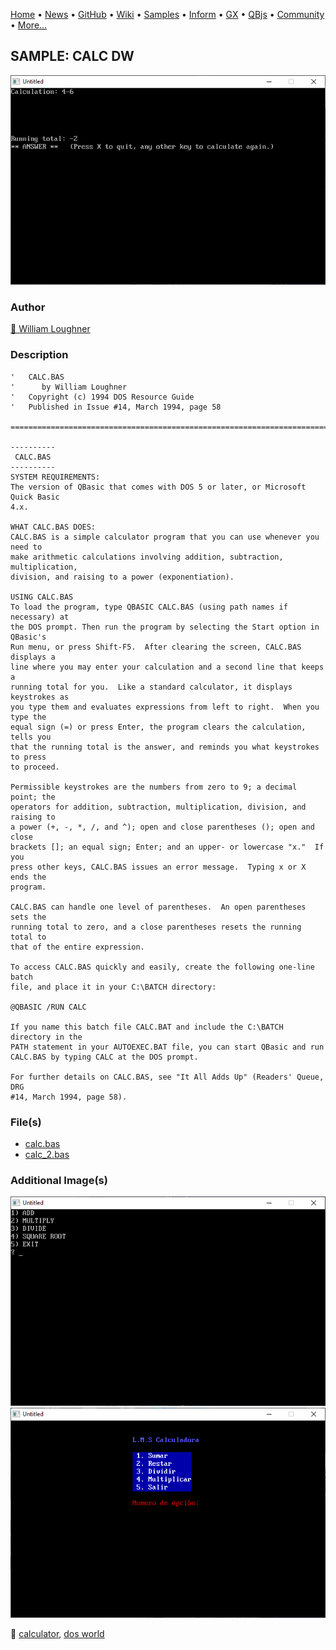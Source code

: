 [Home](https://qb64.com) • [News](../../news.md) • [GitHub](https://github.com/QB64Official/qb64) • [Wiki](https://github.com/QB64Official/qb64/wiki) • [Samples](../../samples.md) • [Inform](../../inform.md) • [GX](../../gx.md) • [QBjs](../../qbjs.md) • [Community](../../community.md) • [More...](../../more.md)

## SAMPLE: CALC DW

![screenshot.png](img/screenshot.png)

### Author

[🐝 William Loughner](../william-loughner.md) 

### Description

```text
'   CALC.BAS
'      by William Loughner
'   Copyright (c) 1994 DOS Resource Guide
'   Published in Issue #14, March 1994, page 58

==============================================================================

----------
 CALC.BAS
----------
SYSTEM REQUIREMENTS:
The version of QBasic that comes with DOS 5 or later, or Microsoft Quick Basic 
4.x.

WHAT CALC.BAS DOES:
CALC.BAS is a simple calculator program that you can use whenever you need to 
make arithmetic calculations involving addition, subtraction, multiplication, 
division, and raising to a power (exponentiation).

USING CALC.BAS
To load the program, type QBASIC CALC.BAS (using path names if necessary) at 
the DOS prompt. Then run the program by selecting the Start option in QBasic's 
Run menu, or press Shift-F5.  After clearing the screen, CALC.BAS displays a 
line where you may enter your calculation and a second line that keeps a 
running total for you.  Like a standard calculator, it displays keystrokes as 
you type them and evaluates expressions from left to right.  When you type the 
equal sign (=) or press Enter, the program clears the calculation, tells you 
that the running total is the answer, and reminds you what keystrokes to press 
to proceed.

Permissible keystrokes are the numbers from zero to 9; a decimal point; the 
operators for addition, subtraction, multiplication, division, and raising to 
a power (+, -, *, /, and ^); open and close parentheses (); open and close 
brackets []; an equal sign; Enter; and an upper- or lowercase "x."  If you 
press other keys, CALC.BAS issues an error message.  Typing x or X ends the 
program.

CALC.BAS can handle one level of parentheses.  An open parentheses sets the 
running total to zero, and a close parentheses resets the running total to 
that of the entire expression.

To access CALC.BAS quickly and easily, create the following one-line batch 
file, and place it in your C:\BATCH directory:

@QBASIC /RUN CALC

If you name this batch file CALC.BAT and include the C:\BATCH directory in the 
PATH statement in your AUTOEXEC.BAT file, you can start QBasic and run 
CALC.BAS by typing CALC at the DOS prompt.

For further details on CALC.BAS, see "It All Adds Up" (Readers' Queue, DRG 
#14, March 1994, page 58).
```

### File(s)

* [calc.bas](src/calc.bas)
* [calc_2.bas](src/calc_2.bas)

### Additional Image(s)

![ss1.png](img/ss1.png)
![ss2.png](img/ss2.png)

🔗 [calculator](../calculator.md), [dos world](../dos-world.md)

